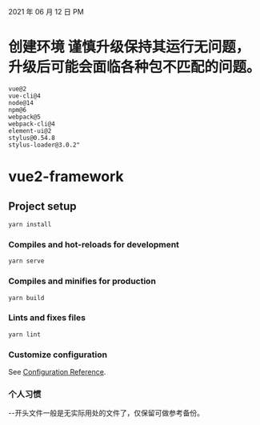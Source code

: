 2021 年 06 月 12 日 PM

# 创建环境 谨慎升级保持其运行无问题，升级后可能会面临各种包不匹配的问题。

```
vue@2
vue-cli@4
node@14
npm@6
webpack@5
webpack-cli@4
element-ui@2
stylus@0.54.8
stylus-loader@3.0.2"
```

# vue2-framework

## Project setup

```
yarn install
```

### Compiles and hot-reloads for development

```
yarn serve
```

### Compiles and minifies for production

```
yarn build
```

### Lints and fixes files

```
yarn lint
```

### Customize configuration

See [Configuration Reference](https://cli.vuejs.org/config/).

### 个人习惯

--开头文件一般是无实际用处的文件了，仅保留可做参考备份。
